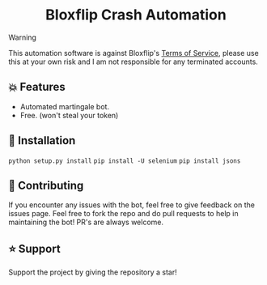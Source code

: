 <h1 align="center">Bloxflip Crash Automation</h1>

> [!WARNING]  
> This automation software is against Bloxflip's [Terms of Service](https://bloxflip.com/terms "Terms of Service"), please use this at your own risk and I am not responsible for any terminated accounts.

## 💥 Features 
-  Automated martingale bot.
-  Free. (won't steal your token)

## 🤖 Installation
`python setup.py install`
`pip install -U selenium`
`pip install jsons`

## 💖 Contributing
If you encounter any issues with the bot, feel free to give feedback on the issues page.
Feel free to fork the repo and do pull requests to help in maintaining the bot! PR's are always welcome.

## ⭐ Support
Support the project by giving the repository a star!
